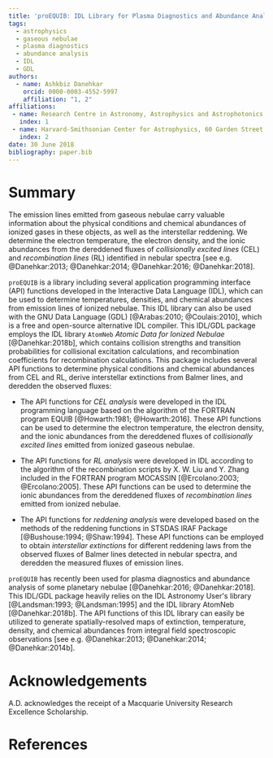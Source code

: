 ```yaml
---
title: 'proEQUIB: IDL Library for Plasma Diagnostics and Abundance Analysis'
tags:
  - astrophysics
  - gaseous nebulae
  - plasma diagnostics
  - abundance analysis
  - IDL
  - GDL
authors:
  - name: Ashkbiz Danehkar
    orcid: 0000-0003-4552-5997
    affiliation: "1, 2"
affiliations:
 - name: Research Centre in Astronomy, Astrophysics and Astrophotonics, Macquarie University, Sydney, NSW 2109, Australia
   index: 1
 - name: Harvard-Smithsonian Center for Astrophysics, 60 Garden Street, Cambridge, MA 02138, USA 
   index: 2
date: 30 June 2018
bibliography: paper.bib
---
```


# Summary

The emission lines emitted from gaseous nebulae carry valuable
information about the physical conditions and chemical abundances of ionized gases 
in these objects, as well as the interstellar reddening. We determine the electron temperature, 
the electron density, and the ionic abundances from the dereddened fluxes of _collisionally excited lines_ (CEL) 
and _recombination lines_ (RL) identified in nebular spectra 
[see e.g. @Danehkar:2013; @Danehkar:2014; @Danehkar:2016; @Danehkar:2018].
 
``proEQUIB`` is a library including several application programming interface (API) functions developed 
in the Interactive Data Language (IDL), 
which can be used to determine temperatures, 
densities, and chemical abundances from emission lines of ionized nebulae. 
This IDL library can also be used with the GNU Data Language (GDL) [@Arabas:2010; @Coulais:2010], 
which is a free and open-source alternative IDL compiler. 
This IDL/GDL package employs the IDL library ``AtomNeb`` _Atomic Data for Ionized Nebulae_ [@Danehkar:2018b], 
which contains collision strengths and transition probabilities for collisional excitation calculations, 
and recombination coefficients for recombination calculations. 
This package includes several API functions to determine physical conditions and 
chemical abundances from CEL and RL, derive interstellar extinctions 
from Balmer lines, and deredden the observed fluxes:

- The API functions for _CEL analysis_ were developed in the IDL programming 
language based on the algorithm of the FORTRAN program EQUIB [@Howarth:1981; @Howarth:2016]. 
These API functions can be used to determine the electron temperature, the electron density, 
and the ionic abundances from the dereddened fluxes of _collisionally excited lines_ emitted from 
ionized gaseous nebulae.

- The API functions for _RL analysis_ were developed in IDL according to the algorithm 
of the recombination scripts by X. W. Liu and Y. Zhang included in the FORTRAN 
program MOCASSIN [@Ercolano:2003; @Ercolano:2005]. These API functions can be used to 
determine the ionic abundances from the dereddened fluxes of _recombination lines_ emitted from 
ionized nebulae.

- The API functions for _reddening analysis_ were developed based on the methods 
of the reddening functions in STSDAS IRAF Package [@Bushouse:1994; @Shaw:1994]. 
These API functions can be employed to obtain _interstellar extinctions_ for 
different reddening laws from the observed fluxes of Balmer lines detected 
in nebular spectra, and deredden the measured fluxes of emission lines. 

``proEQUIB`` has recently been used for plasma diagnostics and abundance analysis 
of some planetary nebulae [@Danehkar:2016; @Danehkar:2018]. This IDL/GDL package heavily 
relies on the IDL Astronomy User's library [@Landsman:1993; @Landsman:1995] 
and the IDL library AtomNeb [@Danehkar:2018b]. The API functions of this IDL library 
can easily be utilized to generate spatially-resolved maps of extinction, 
temperature, density, and chemical abundances from integral field spectroscopic observations 
[see e.g. @Danehkar:2013; @Danehkar:2014; @Danehkar:2014b].

# Acknowledgements

A.D. acknowledges the receipt of a Macquarie University Research Excellence Scholarship.

# References
